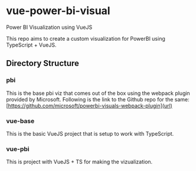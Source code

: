 # vue-power-bi-visual
Power BI Visualization using VueJS

This repo aims to create a custom visualization for PowerBI using TypeScript + VueJS. 

## Directory Structure
### pbi
This is the base pbi viz that comes out of the box using the webpack plugin provided by Microsoft. Following is the link 
to the Github repo for the same:
[https://github.com/microsoft/powerbi-visuals-webpack-plugin](url)

### vue-base
This is the basic VueJS project that is setup to work with TypeScript.

### vue-pbi
This is project with VueJS + TS for making the vizualization.
